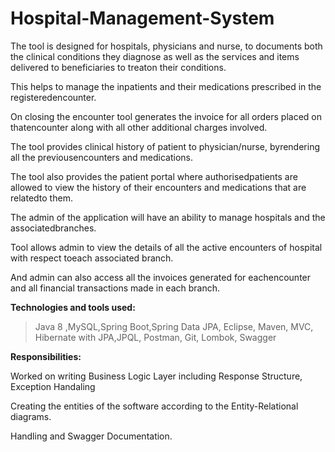 # Hospital-Management-System
The tool is designed for hospitals, physicians and nurse, to documents both the clinical conditions they diagnose as well as the services and items delivered to beneficiaries to treaton their conditions.

This helps to manage the inpatients and their medications prescribed in the registeredencounter. 

On closing the encounter tool generates the invoice for all orders placed on thatencounter along with all other additional charges involved.

The tool provides clinical history of patient to physician/nurse, byrendering all the previousencounters and medications. 

The tool also provides the patient portal where authorisedpatients are allowed to view the history of their encounters and medications that are relatedto them.

The admin of the application will have an ability to manage hospitals and the associatedbranches.

Tool allows admin to view the details of all the active encounters of hospital with respect toeach associated branch.

And admin can also access all the invoices generated for eachencounter and all financial transactions made in each branch.

**Technologies and tools used:**

>Java 8 ,MySQL,Spring Boot,Spring Data JPA, Eclipse, Maven, MVC, Hibernate with JPA,JPQL, Postman, Git, Lombok, Swagger

**Responsibilities:**

Worked on writing Business Logic Layer including Response Structure, Exception Handaling

Creating the entities of the software according to the Entity-Relational diagrams.

Handling and Swagger Documentation.
